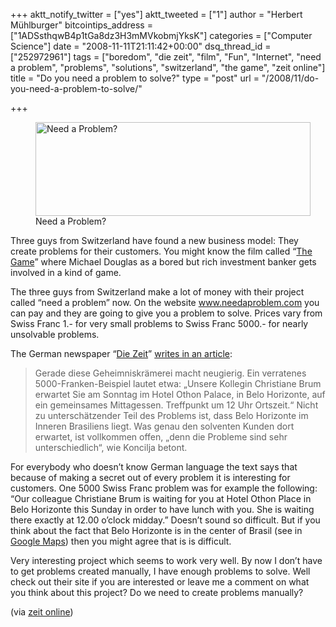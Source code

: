 +++
aktt_notify_twitter = ["yes"]
aktt_tweeted = ["1"]
author = "Herbert Mühlburger"
bitcointips_address = ["1ADSsthqwB4p1tGa8dz3H3mMVkobmjYksK"]
categories = ["Computer Science"]
date = "2008-11-11T21:11:42+00:00"
dsq_thread_id = ["252972961"]
tags = ["boredom", "die zeit", "film", "Fun", "Internet", "need a problem", "problems", "solutions", "switzerland", "the game", "zeit online"]
title = "Do you need a problem to solve?"
type = "post"
url = "/2008/11/do-you-need-a-problem-to-solve/"

+++
<figure id="attachment_86" style="width: 440px" class="wp-caption alignnone"><a rel="attachment wp-att-86" href="http://blog.muehlburger.at/2008/11/do-you-need-a-problem-to-solve/need-a-problem/"><img class="size-full wp-image-86" title="Need a Problem?" src="http://178.79.139.40/wp-content/uploads/2008/11/need-a-problem.png" alt="Need a Problem?" width="440" height="150" /></a><figcaption class="wp-caption-text">Need a Problem?</figcaption></figure> 

Three guys from Switzerland have found a new business model: They create problems for their customers. You might know the film called &#8220;<a title="The Game" href="http://en.wikipedia.org/wiki/The_Game_(film)" target="_blank">The Game</a>&#8221; where Michael Douglas as a bored but rich investment banker gets involved in a kind of game.

The three guys from Switzerland make a lot of money with their project called &#8220;need a problem&#8221; now. On the website <a title="www.needaproblem.com/" href="http://www.needaproblem.com/" target="_blank">www.needaproblem.com</a> you can pay and they are going to give you a problem to solve. Prices vary from Swiss Franc 1.- for very small problems to Swiss Franc 5000.- for nearly unsolvable problems.

The German newspaper &#8220;[Die Zeit][1]&#8221; <a title="Die Zeit" href="http://www.zeit.de/online/2008/45/needaproblem" target="_blank">writes in an article</a>:

> Gerade diese Geheimniskrämerei macht neugierig. Ein verratenes 5000-Franken-Beispiel lautet etwa: „Unsere Kollegin Christiane Brum erwartet Sie am Sonntag im Hotel Othon Palace, in Belo Horizonte, auf ein gemeinsames Mittagessen. Treffpunkt um 12 Uhr Ortszeit.“ Nicht zu unterschätzender Teil des Problems ist, dass Belo Horizonte im Inneren Brasiliens liegt. Was genau den solventen Kunden dort erwartet, ist vollkommen offen, „denn die Probleme sind sehr unterschiedlich“, wie Koncilja betont.

For everybody who doesn&#8217;t know German language the text says that because of making a secret out of every problem it is interesting for customers. One 5000 Swiss Franc problem was for example the following: &#8220;Our colleague Christiane Brum is waiting for you at Hotel Othon Place in Belo Horizonte this Sunday in order to have lunch with you. She is waiting there exactly at 12.00 o&#8217;clock midday.&#8221; Doesn&#8217;t sound so difficult. But if you think about the fact that Belo Horizonte is in the center of Brasil (see in <a title="Belo Horizonte" href="http://maps.google.com.br/maps?f=q&hl=de&geocode=&q=belo+horizonte&ie=UTF8&ll=-19.81193,-43.953552&spn=0.655047,1.235962&t=h&z=10&g=belo+horizonte" target="_blank">Google Maps</a>) then you might agree that is is difficult.

Very interesting project which seems to work very well. By now I don&#8217;t have to get problems created manually, I have enough problems to solve. Well check out their site if you are interested or leave me a comment on what you think about this project? Do we need to create problems manually?

(via <a title="zeit online" href="http://www.zeit.de/online/2008/45/needaproblem" target="_blank">zeit online</a>)

 [1]: http://www.diezeit.de "Die Zeit"